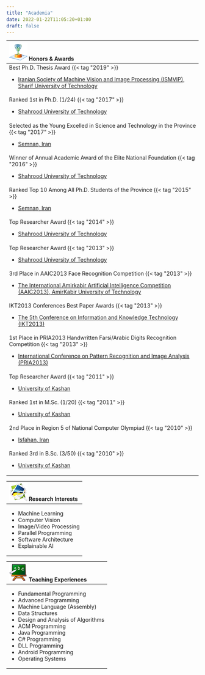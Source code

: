 ```yaml
---
title: "Academia"
date: 2022-01-22T11:05:20+01:00
draft: false
---
```


| ![icon](/images/academia/award.png) Honors & Awards |
| :------ |
| Best Ph.D. Thesis Award {{< tag "2019" >}}<ul><li>[Iranian Society of Machine Vision and Image Processing (ISMVIP), Sharif University of Technology](https://en.sharif.edu/)</li></ul> |
| Ranked 1st in Ph.D. (1/24) {{< tag "2017" >}}<ul><li>[Shahrood University of Technology](https://shahroodut.ac.ir/en/)</li></ul> |
| Selected as the Young Excelled in Science and Technology in the Province {{< tag "2017" >}}<ul><li>[Semnan, Iran](https://en.wikipedia.org/wiki/Semnan,_Iran)</li></ul> |
| Winner of Annual Academic Award of the Elite National Foundation {{< tag "2016" >}}<ul><li>[Shahrood University of Technology](https://shahroodut.ac.ir/en/)</li></ul> |
| Ranked Top 10 Among All Ph.D. Students of the Province {{< tag "2015" >}}<ul><li>[Semnan, Iran](https://en.wikipedia.org/wiki/Semnan,_Iran)</li></ul> |
| Top Researcher Award {{< tag "2014" >}}<ul><li>[Shahrood University of Technology](https://shahroodut.ac.ir/en/)</li></ul> |
| Top Researcher Award {{< tag "2013" >}}<ul><li>[Shahrood University of Technology](https://shahroodut.ac.ir/en/)</li></ul> |
| 3rd Place in AAIC2013 Face Recognition Competition {{< tag "2013" >}}<ul><li>[The International Amirkabir Artificial Intelligence Competition (AAIC2013), AmirKabir University of Technology](https://aut.ac.ir/en)</li></ul> |
| IKT2013 Conferences Best Paper Awards {{< tag "2013" >}}<ul><li>[The 5th Conference on Information and Knowledge Technology (IKT2013)](https://www.ieee.org.ir/conference/ikt-2013/)</li></ul> |
| 1st Place in PRIA2013 Handwritten Farsi/Arabic Digits Recognition Competition {{< tag "2013" >}}<ul><li>[International Conference on Pattern Recognition and Image Analysis (PRIA2013)](https://ieeexplore.ieee.org/xpl/conhome/6520975/proceeding)</li></ul> |
| Top Researcher Award {{< tag "2011" >}}<ul><li>[University of Kashan](https://kashanu.ac.ir/en)</li></ul> |
| Ranked 1st in M.Sc. (1/20) {{< tag "2011" >}}<ul><li>[University of Kashan](https://kashanu.ac.ir/en)</li></ul> |
| 2nd Place in Region 5 of National Computer Olympiad {{< tag "2010" >}}<ul><li>[Isfahan, Iran](https://en.wikipedia.org/wiki/Isfahan)</li></ul> |
| Ranked 3rd in B.Sc. (3/50) {{< tag "2010" >}}<ul><li>[University of Kashan](https://kashanu.ac.ir/en)</li></ul> |

| ![icon](/images/academia/researchinterest.png) Research Interests |
| :------ |
| <ul><li>Machine Learning</li><li>Computer Vision</li><li>Image/Video Processing</li><li>Parallel Programming</li><li>Software Architecture</li><li>Explainable AI</li> |

| ![icon](/images/academia/teachexperience.png) Teaching Experiences |
| :------ |
| <ul><li>Fundamental Programming</li><li>Advanced Programming</li><li>Machine Language (Assembly)</li><li>Data Structures</li><li>Design and Analysis of Algorithms</li><li>ACM Programming</li><li>Java Programming</li><li>C# Programming</li><li>DLL Programming</li><li>Android Programming</li><li>Operating Systems</li> |